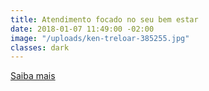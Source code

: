 ```yaml
---
title: Atendimento focado no seu bem estar
date: 2018-01-07 11:49:00 -02:00
image: "/uploads/ken-treloar-385255.jpg"
classes: dark
---
```


[Saiba mais](#)
